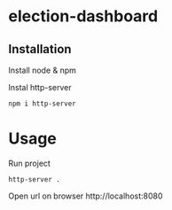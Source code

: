 # election-dashboard


## Installation

Install node & npm


Instal http-server

```
npm i http-server
```

# Usage

Run project

```
http-server .
```

Open url on browser http://localhost:8080